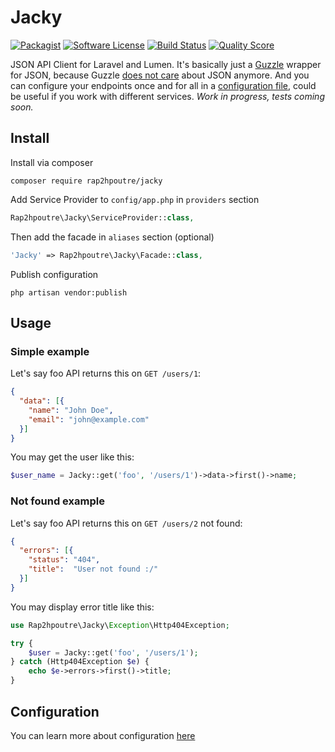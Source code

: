 # Jacky

[![Packagist](https://img.shields.io/packagist/v/rap2hpoutre/jacky.svg)]()
[![Software License](https://img.shields.io/badge/license-MIT-brightgreen.svg?style=flat-square)](LICENSE)
[![Build Status](https://img.shields.io/scrutinizer/build/g/rap2hpoutre/jacky.svg?style=flat-square)](https://travis-ci.org/rap2hpoutre/jacky)
[![Quality Score](https://img.shields.io/scrutinizer/g/rap2hpoutre/jacky.svg?style=flat-square)](https://scrutinizer-ci.com/g/jacky/nestor)


JSON API Client for Laravel and Lumen. It's basically just a [Guzzle](https://github.com/guzzle/guzzle) wrapper for JSON, because Guzzle [does not care](http://stackoverflow.com/questions/30530172/guzzle-6-no-more-json-method-for-responses) about JSON anymore. And you can configure your endpoints once and for all in a [configuration file](https://github.com/rap2hpoutre/jacky/blob/master/src/config.php), could be useful if you work with different services. *Work in progress, tests coming soon.*
## Install

Install via composer
```
composer require rap2hpoutre/jacky
```
Add Service Provider to `config/app.php` in `providers` section
```php
Rap2hpoutre\Jacky\ServiceProvider::class,
```

Then add the facade in `aliases` section (optional) 
```php
'Jacky' => Rap2hpoutre\Jacky\Facade::class,
```

Publish configuration
```
php artisan vendor:publish
```

## Usage

### Simple example
Let's say foo API returns this on `GET /users/1`: 
```json
{
  "data": [{
    "name": "John Doe",
    "email": "john@example.com"
  }]
}
```

You may get the user like this:
```php
$user_name = Jacky::get('foo', '/users/1')->data->first()->name;
```

### Not found example
Let's say foo API returns this on `GET /users/2` not found: 
```json
{
  "errors": [{
    "status": "404",
    "title":  "User not found :/"
  }]
}
```

You may display error title like this:
```php
use Rap2hpoutre\Jacky\Exception\Http404Exception;

try {
    $user = Jacky::get('foo', '/users/1');
} catch (Http404Exception $e) {
    echo $e->errors->first()->title;
}

```

## Configuration
You can learn more about configuration [here](https://github.com/rap2hpoutre/jacky/blob/master/src/config.php)
